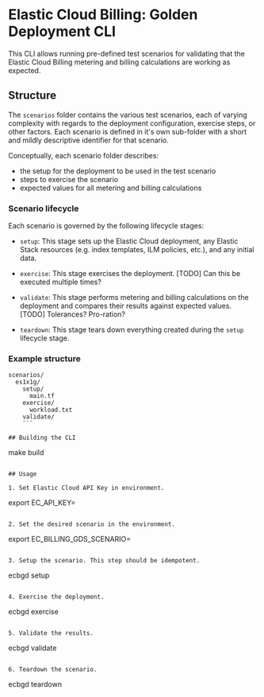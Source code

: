 # Elastic Cloud Billing: Golden Deployment CLI

This CLI allows running pre-defined test scenarios for validating that the Elastic Cloud Billing metering and billing calculations are working as expected.

## Structure

The `scenarios` folder contains the various test scenarios, each of varying complexity with regards to the deployment configuration, exercise steps, or other factors. Each scenario is defined in it's own sub-folder with a short and mildly descriptive identifier for that scenario.

Conceptually, each scenario folder describes:
- the setup for the deployment to be used in the test scenario
- steps to exercise the scenario
- expected values for all metering and billing calculations

### Scenario lifecycle

Each scenario is governed by the following lifecycle stages:

* `setup`: This stage sets up the Elastic Cloud deployment, any Elastic Stack resources (e.g. index templates, ILM policies, etc.), and any initial data.

* `exercise`: This stage exercises the deployment. [TODO] Can this be executed multiple times?

* `validate`: This stage performs metering and billing calculations on the deployment and compares their results against expected values. [TODO] Tolerances? Pro-ration?

* `teardown`: This stage tears down everything created during the `setup` lifecycle stage.

### Example structure

```
scenarios/
  es1x1g/
    setup/
      main.tf
    exercise/
      workload.txt
    validate/
    ```

## Building the CLI

```
make build
```

## Usage

1. Set Elastic Cloud API Key in environment.
   ```
   export EC_API_KEY=<your Elastic Cloud API Key>
   ```

2. Set the desired scenario in the environment.
   ```
   export EC_BILLING_GDS_SCENARIO=<scenario>
   ```

3. Setup the scenario. This step should be idempotent.
   ```
   ecbgd setup
   ```

4. Exercise the deployment.
   ```
   ecbgd exercise
   ```

5. Validate the results.
   ```
   ecbgd validate
   ```

6. Teardown the scenario.
   ```
   ecbgd teardown
   ```
